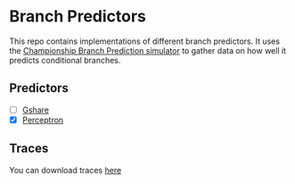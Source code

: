 # Branch Predictors

This repo contains implementations of different branch predictors. It uses the [Championship Branch Prediction simulator](https://ericrotenberg.wordpress.ncsu.edu/cbp2025/) to gather data on how well it predicts conditional branches.

## Predictors

- [ ] [Gshare](https://american.cs.ucdavis.edu/academic/readings/papers/mcfarling.pdf)
- [x] [Perceptron](https://www.cs.utexas.edu/~lin/papers/hpca01.pdf)

## Traces

You can download traces [here](https://drive.google.com/drive/folders/10CL13RGDW3zn-Dx7L0ineRvl7EpRsZDW)

